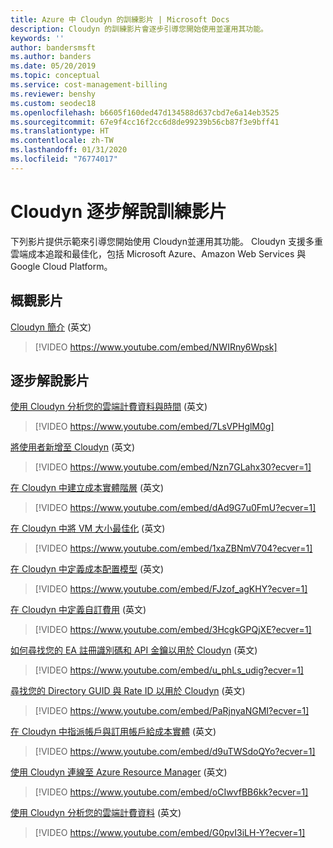 ```yaml
---
title: Azure 中 Cloudyn 的訓練影片 | Microsoft Docs
description: Cloudyn 的訓練影片會逐步引導您開始使用並運用其功能。
keywords: ''
author: bandersmsft
ms.author: banders
ms.date: 05/20/2019
ms.topic: conceptual
ms.service: cost-management-billing
ms.reviewer: benshy
ms.custom: seodec18
ms.openlocfilehash: b6605f160ded47d134588d637cbd7e6a14eb3525
ms.sourcegitcommit: 67e9f4cc16f2cc6d8de99239b56cb87f3e9bff41
ms.translationtype: HT
ms.contentlocale: zh-TW
ms.lasthandoff: 01/31/2020
ms.locfileid: "76774017"
---
```

# <a name="cloudyn-walk-through-training-videos"></a>Cloudyn 逐步解說訓練影片

下列影片提供示範來引導您開始使用 Cloudyn並運用其功能。 Cloudyn 支援多重雲端成本追蹤和最佳化，包括 Microsoft Azure、Amazon Web Services 與 Google Cloud Platform。

## <a name="overview-video"></a>概觀影片

[Cloudyn 簡介](https://youtu.be/NWIRny6Wpsk) \(英文\)

>[!VIDEO https://www.youtube.com/embed/NWIRny6Wpsk]

## <a name="walk-through-videos"></a>逐步解說影片

[使用 Cloudyn 分析您的雲端計費資料與時間](https://youtu.be/7LsVPHglM0g) \(英文\)

>[!VIDEO https://www.youtube.com/embed/7LsVPHglM0g]

[將使用者新增至 Cloudyn](https://youtu.be/Nzn7GLahx30) \(英文\)

>[!VIDEO https://www.youtube.com/embed/Nzn7GLahx30?ecver=1]

[在 Cloudyn 中建立成本實體階層](https://youtu.be/dAd9G7u0FmU) \(英文\)

>[!VIDEO https://www.youtube.com/embed/dAd9G7u0FmU?ecver=1]

[在 Cloudyn 中將 VM 大小最佳化](https://youtu.be/1xaZBNmV704) \(英文\)

>[!VIDEO https://www.youtube.com/embed/1xaZBNmV704?ecver=1]

[在 Cloudyn 中定義成本配置模型](https://youtu.be/FJzof_agKHY) \(英文\)

>[!VIDEO https://www.youtube.com/embed/FJzof_agKHY?ecver=1]

[在 Cloudyn 中定義自訂費用](https://youtu.be/3HcgkGPQjXE) \(英文\)

>[!VIDEO https://www.youtube.com/embed/3HcgkGPQjXE?ecver=1]

[如何尋找您的 EA 註冊識別碼和 API 金鑰以用於 Cloudyn](https://youtu.be/u_phLs_udig) \(英文\)

>[!VIDEO https://www.youtube.com/embed/u_phLs_udig?ecver=1]

[尋找您的 Directory GUID 與 Rate ID 以用於 Cloudyn](https://youtu.be/PaRjnyaNGMI) \(英文\)

>[!VIDEO https://www.youtube.com/embed/PaRjnyaNGMI?ecver=1]

[在 Cloudyn 中指派帳戶與訂用帳戶給成本實體](https://youtu.be/d9uTWSdoQYo) \(英文\)

>[!VIDEO https://www.youtube.com/embed/d9uTWSdoQYo?ecver=1]

[使用 Cloudyn 連線至 Azure Resource Manager](https://youtu.be/oCIwvfBB6kk) \(英文\)

>[!VIDEO https://www.youtube.com/embed/oCIwvfBB6kk?ecver=1]

[使用 Cloudyn 分析您的雲端計費資料](https://youtu.be/G0pvI3iLH-Y) \(英文\)

>[!VIDEO https://www.youtube.com/embed/G0pvI3iLH-Y?ecver=1]
